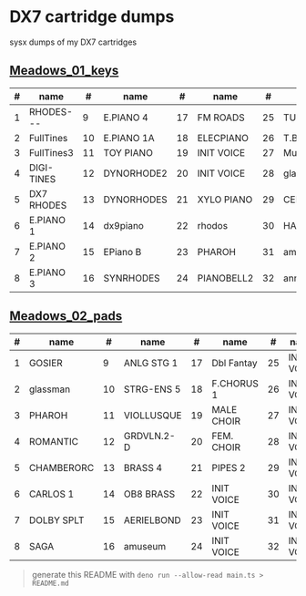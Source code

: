 # DX7 cartridge dumps

sysx dumps of my DX7 cartridges


## [Meadows_01_keys](Meadows_01_keys.syx)

|#  | name       |#  | name       |#  | name       |#  | name       |
|---|------------|---|------------|---|------------|---|------------|
|1 | RHODES---  |9 | E.PIANO 4  |17 | FM ROADS   |25 | TUB BELLS  |
|2 | FullTines  |10 | E.PIANO 1A |18 | ELECPIANO  |26 | T.BL-EXPA  |
|3 | FullTines3 |11 | TOY PIANO  |19 | INIT VOICE |27 | MuzakBox.7 |
|4 | DIGI-TINES |12 | DYNORHODE2 |20 | INIT VOICE |28 | glassbell  |
|5 | DX7 RHODES |13 | DYNORHODES |21 | XYLO PIANO |29 | CELESTE    |
|6 | E.PIANO 1  |14 | dx9piano   |22 | rhodos     |30 | HARP    2  |
|7 | E.PIANO 2  |15 | EPiano B   |23 | PHAROH     |31 | amuseum    |
|8 | E.PIANO 3  |16 | SYNRHODES  |24 | PIANOBELL2 |32 | annabelle  |


## [Meadows_02_pads](Meadows_02_pads.syx)

|#  | name       |#  | name       |#  | name       |#  | name       |
|---|------------|---|------------|---|------------|---|------------|
|1 | GOSIER     |9 | ANLG STG 1 |17 | Dbl Fantay |25 | INIT VOICE |
|2 | glassman   |10 | STRG-ENS 5 |18 | F.CHORUS 1 |26 | INIT VOICE |
|3 | PHAROH     |11 | VIOLLUSQUE |19 | MALE CHOIR |27 | INIT VOICE |
|4 | ROMANTIC   |12 | GRDVLN.2-D |20 | FEM. CHOIR |28 | INIT VOICE |
|5 | CHAMBERORC |13 | BRASS   4  |21 | PIPES   2  |29 | INIT VOICE |
|6 | CARLOS   1 |14 | OB8 BRASS  |22 | INIT VOICE |30 | INIT VOICE |
|7 | DOLBY SPLT |15 | AERIELBOND |23 | INIT VOICE |31 | INIT VOICE |
|8 | SAGA       |16 | amuseum    |24 | INIT VOICE |32 | INIT VOICE |

> generate this README with `deno run --allow-read main.ts > README.md`
